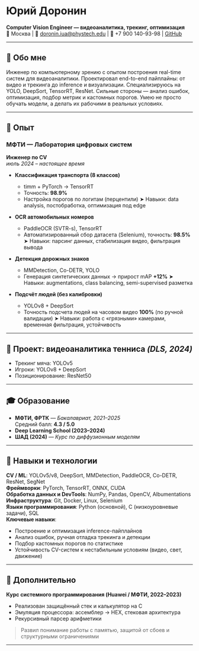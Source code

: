 # Юрий Доронин  
**Computer Vision Engineer — видеоаналитика, трекинг, оптимизация**  
📍 Москва | 📧 doronin.iua@phystech.edu | 📱 +7 900 140-93-98 | [GitHub](https://github.com/your-username)

---

## 🧠 Обо мне

Инженер по компьютерному зрению с опытом построения real-time систем для видеоаналитики. Проектировал end-to-end пайплайны: от видео и трекинга до inference и визуализации. Специализируюсь на YOLO, DeepSort, TensorRT, ResNet. Сильные стороны — анализ ошибок, оптимизация, подбор метрик и кастомных порогов. Умею не просто обучать модели, а делать их рабочими в реальных условиях.

---

## 💼 Опыт

### МФТИ — Лаборатория цифровых систем  
**Инженер по CV**  
*июль 2024 – настоящее время*

- **Классификация транспорта (8 классов)**  
  - timm + PyTorch → TensorRT  
  - Точность: **98.9%**  
  - Настройка порогов по логитам (перцентили)
➤ Навыки: data analysis, постобработка, оптимизация под edge



- **OCR автомобильных номеров**  
  - PaddleOCR (SVTR-s), TensorRT  
  - Автоматизированный сбор датасета (Selenium), точность: **98.5%**
➤ Навыки: парсинг данных, стабилизация видео, фильтрация вывода


- **Детекция дорожных знаков**  
  - MMDetection, Co-DETR, YOLO  
  - Генерация синтетических данных → прирост mAP **+12%**
➤ Навыки: augmentations, class balancing, semi-supervised разметка


- **Подсчёт людей (без калибровки)**  
  - YOLOv8 + DeepSort  
  - Точность подсчета людей на часовом видео **100%** (по ручной валидации)
➤ Навыки: работа с «грязными» камерами, временная фильтрация, устойчивость


---

## 🎾 Проект: видеоаналитика тенниса *(DLS, 2024)*

- Трекинг мяча: YOLOv5  
- Игроки: YOLOv8 + DeepSort  
- Позиционирование: ResNet50  
---

## 🎓 Образование

- **МФТИ, ФРТК** — *Бакалавриат, 2021–2025*  
  Средний балл: **4.3 / 5.0**  
- **Deep Learning School (2023–2024)**  
- **ШАД (2024)** — *Курс по диффузионным моделям*

---

## 🧰 Навыки и технологии

**CV / ML**: YOLOv5/v8, DeepSort, MMDetection, PaddleOCR, Co-DETR, ResNet, SegNet  
**Фреймворки**: PyTorch, TensorRT, ONNX, CUDA  
**Обработка данных и DevTools**: NumPy, Pandas, OpenCV, Albumentations  
**Инфраструктура**: Git, Docker, Linux, Selenium  
**Языки программирования**: Python (основной), C (низкоуровневые задачи), SQL  
**Ключевые навыки**:  
- Построение и оптимизация inference-пайплайнов  
- Анализ ошибок, ручная отладка трекинга и детекции  
- Подбор кастомных порогов по статистике  
- Устойчивость CV-систем к нестабильным условиям (видео, свет, движение)

---

## 📎 Дополнительно

**Курс системного программирования (Huawei / МФТИ, 2022–2023)**  
- Реализован защищённый стек и калькулятор на C  
- Эмуляция процессора: ассемблер → HEX, стековая архитектура  
- Рекурсивный парсер арифметики  
> Развил понимание работы с памятью, защитой от сбоев и структурными ограничениями

---
